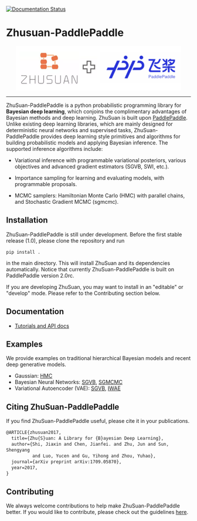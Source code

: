 [![Documentation Status](https://readthedocs.org/projects/zhusuan-paddlepaddle/badge/?version=main)](https://zhusuan-paddlepaddle.readthedocs.io/en/main/?badge=main)

# Zhusuan-PaddlePaddle

<div align="center">
  <a href="http://zhusuan.readthedocs.io"> <img width="450px" height="auto" 
    src="docs/_static/images/zhusuan-paddle.png"></a>
</div>

---

ZhuSuan-PaddlePaddle is a python probabilistic programming library for
**Bayesian deep learning**, which conjoins the complimentary advantages of
Bayesian methods and deep learning. ZhuSuan is built upon
[PaddlePaddle](https://www.paddlepaddle.org.cn/). Unlike existing deep learning
libraries, which are mainly designed for deterministic neural networks and
supervised tasks, ZhuSuan-PaddlePaddle provides deep learning style primitives and
algorithms for building probabilistic models and applying Bayesian inference.
The supported inference algorithms include:

* Variational inference with programmable variational posteriors, various
objectives and advanced gradient estimators (SGVB, SWI, etc.).

* Importance sampling for learning and evaluating models, with programmable
proposals.

* MCMC samplers: Hamiltonian Monte Carlo (HMC) with parallel chains, and
Stochastic Gradient MCMC (sgmcmc).


## Installation

ZhuSuan-PaddlePaddle is still under development. Before the first stable release (1.0),
please clone the repository and run
```
pip install .
```
in the main directory. This will install ZhuSuan and its dependencies
automatically.  Notice that currently ZhuSuan-PaddlePaddle is built on PaddlePaddle 
version 2.0rc.

If you are developing ZhuSuan, you may want to install in an
"editable" or "develop" mode. Please refer to the Contributing section below.

## Documentation

* [Tutorials and API docs](https://zhusuan-paddlepaddle.readthedocs.io/en/main/?badge=main)

## Examples

We provide examples on traditional hierarchical Bayesian models and recent
deep generative models.

* Gaussian: 
  [HMC](examples/toy_models/gaussian.py)
* Bayesian Neural Networks:
  [SGVB](examples/bayesian_neural_nets/bnn_vi.py),
  [SGMCMC](examples/bayesian_neural_nets/bnn_sgmcmc.py)
* Variational Autoencoder (VAE):
  [SGVB](examples/variational_autoencoders/vae_mnist.py),
  [IWAE](examples/variational_autoencoders/vae_iw.py)

## Citing ZhuSuan-PaddlePaddle

If you find ZhuSuan-PaddlePaddle useful, please cite it in your publications.

```
@ARTICLE{zhusuan2017,
  title={Zhu{S}uan: A Library for {B}ayesian Deep Learning},
  author={Shi, Jiaxin and Chen, Jianfei. and Zhu, Jun and Sun, Shengyang
          and Luo, Yucen and Gu, Yihong and Zhou, Yuhao},
  journal={arXiv preprint arXiv:1709.05870},
  year=2017,
}
```

## Contributing

We always welcome contributions to help make ZhuSuan-PaddlePaddle better. If you would like 
to contribute, please check out the guidelines [here](CONTRIBUTING.md).
